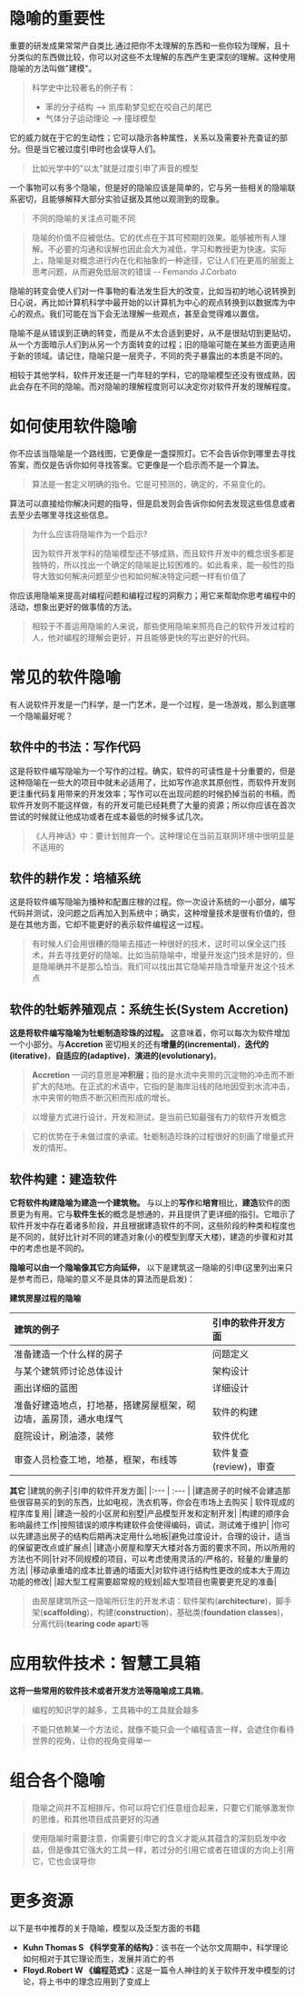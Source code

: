# 隐喻的重要性
重要的研发成果常常产自类比.通过把你不太理解的东西和一些你较为理解，且十分类似的东西做比较，你可以对这些不太理解的东西产生更深刻的理解。这种使用隐喻的方法叫做"建模"。
> 科学史中比较著名的例子有：
> * 苯的分子结构 --> 凯库勒梦见蛇在咬自己的尾巴
> * 气体分子运动理论  --> 撞球模型

它的威力就在于它的生动性；它可以隐示各种属性，关系以及需要补充查证的部分。但是当它被过度引申时也会误导人们。
> 比如光学中的"以太"就是过度引申了声音的模型

一个事物可以有多个隐喻，但是好的隐喻应该是简单的，它与另一些相关的隐喻联系密切，且能够解释大部分实验证据及其他以观测到的现象。
> 不同的隐喻的关注点可能不同

> 隐喻的价值不应被低估。它的优点在于其可预期的效果。能够被所有人理解。不必要的沟通和误解也因此会大为减低，学习和教授更为快速。实际上，隐喻是对概念进行内在化和抽象的一种途径，它让人们在更高的层面上思考问题，从而避免低层次的错误  -- Femando J.Corbato


隐喻的转变会使人们对一件事物的看法发生巨大的改变，比如当初的地心说转换到日心说，再比如计算机科学中最开始的以计算机为中心的观点转换到以数据库为中心的观点。我们可能在当下会无法理解一些观点，甚至会觉得难以置信。

隐喻不是从错误到正确的转变，而是从不太合适到更好，从不是很贴切到更贴切，从一个方面暗示人们到从另一个方面转变的过程；旧的隐喻可能在某些方面更适用于新的领域。请记住，隐喻只是一层壳子，不同的壳子暴露出的本质是不同的。

相较于其他学科，软件开发还是一门年轻的学科，它的隐喻模型还没有很成熟，因此会存在不同的隐喻。而对隐喻的理解程度则可以决定你对软件开发的理解程度。

# 如何使用软件隐喻

你不应该当隐喻是一个路线图，它更像是一盏探照灯。它不会告诉你到哪里去寻找答案，而仅是告诉你如何寻找答案。它更像是一个启示而不是一个算法。

> 算法是一套定义明确的指令。它是可预测的，确定的，不易变化的。

算法可以直接给你解决问题的指导，但是启发则会告诉你如何去发现这些信息或者去至少去哪里寻找这些信息。

> 为什么应该将隐喻作为一个启示? 
>   
> 因为软件开发学科的隐喻模型还不够成熟，而且软件开发中的概念很多都是独特的，所以找出一个确定的隐喻是比较困难的。如此看来，能一般性的指导大致如何解决问题至少也和如何解决特定问题一样有价值了

你应该用隐喻来提高对编程问题和编程过程的洞察力；用它来帮助你思考编程中的活动，想象出更好的做事情的方法。
> 相较于不善运用隐喻的人来说，那些使用隐喻来照亮自己的软件开发过程的人，他对编程的理解会更好，并且能够更快的写出更好的代码。


# 常见的软件隐喻
有人说软件开发是一门科学，是一门艺术，是一个过程，是一场游戏，那么到底哪一个隐喻最好呢？
## 软件中的书法：写作代码
这是将软件编写隐喻为一个写作的过程。确实，软件的可读性是十分重要的，但是这种隐喻在一些大的项目中就未必适用了，比如写作追求其原创性，而软件开发则更注重代码复用带来的开发效率；写作可以在出现问题的时候扔掉当前的书稿，而软件开发则不能这样做，有的开发可能已经耗费了大量的资源；所以你应该在首次尝试的时候就让他成功或者在成本最低的时候多试几次。
> 《人月神话》中：要计划抛弃一个。这种理论在当前互联网环境中很明显是不适用的
## 软件的耕作发：培植系统
这是将软件编写隐喻为播种和配置庄稼的过程。你一次设计系统的一小部分，编写代码并测试，没问题之后再加入到系统中；确实，这种增量技术是很有价值的，但是在其他方面，它却不能更好的表示软件编程这一过程。
> 有时候人们会用很糟的隐喻去描述一种很好的技术，这时可以保全这门技术，并去寻找更好的隐喻。比如当前隐喻中，增量开发这门技术是好的，但是隐喻确并不是那么恰当。我们可以找出其它隐喻并隐含增量开发这个技术点
## 软件的牡蛎养殖观点：系统生长(System Accretion)
**这是将软件编写隐喻为牡蛎制造珍珠的过程。** 这意味着，你可以每次为软件增加一个小部分。与**Accretion** 密切相关的还有**增量的(incremental)**，**迭代的(iterative)**，**自适应的(adaptive)**，**演进的(evolutionary)**。 

> **Accretion** 一词的意思是**冲积层**；指的是水流中夹带的沉淀物的冲击而不断扩大的陆地。在正式的术语中，它指的是海岸沿线的陆地因受到水流冲击，水中夹带的物质不断沉积而形成的增长。

>以增量方式进行设计，开发和测试，是当前已知最强有力的软件开发概念

>它的优势在于未做过度的承诺。牡蛎制造珍珠的过程很好的刻画了增量式开发的情形。

## **软件构建**：建造软件
**它将软件构建隐喻为建造一个建筑物。** 与以上的**写作**和**培育**相比，**建造**软件的图景更为有用。它与**软件生长**的概念是想通的，并且提供了更详细的指引。它暗示了软件开发中存在着诸多阶段，并且根据建造软件的不同，这些阶段的种类和程度也是不同的，就好比针对不同的建造对象(小的模型到摩天大楼)，建造的步骤和对其中的考虑也是不同的。

**隐喻可以由一个隐喻像其它方向延伸，** 以下是建筑这一隐喻的引申(这里列出来只是参考而已，隐喻的意义不是具体的算法而是启发)：


**建筑房屋过程的隐喻**

| 建筑的例子 | 引申的软件开发方面 |
| :--- |:--- |
|准备建造一个什么样的房子|问题定义|
|与某个建筑师讨论总体设计|架构设计|
|画出详细的蓝图|详细设计|
|准备好建造地点，打地基，搭建房屋框架，砌边墙，盖房顶，通水电煤气|软件的构建|
|庭院设计，刷油漆，装修|软件优化|
|审查人员检查工地，地基，框架，布线等|软件复查(review)，审查|
**其它**
|建筑的例子|引申的软件开发方面|
|:--- | :--- |
|建造房子的时候不会建造那些很容易买的到的东西，比如电视，洗衣机等，你会在市场上去购买 | 软件现成的程序库复用|
|建造一般的小区房和别墅|产品模型开发和定制开发|
|构建的顺序会影响最终工作|按照错误的顺序构建软件会使得编码，调试，测试难于维护|
|你可以先建造出房子的结构后期再决定用什么地板|避免过度设计，合理的设计，适当的保留更改点或扩展点|
|建造小房屋和摩天大楼对各方面的要求不同，所以所用的方法也不同|针对不同规模的项目，可以考虑使用灵活的/严格的，轻量的/重量的方法|
|移动承重墙的成本比普通的墙面大|对软件进行结构性更改的成本大于周边功能的修改|
|超大型工程需要超常规的规划|超大型项目也需要更充足的准备|

> 由房屋建筑所这一隐喻所衍生的开发术语：软件架构(**architecture**)，脚手架(**scaffolding**)，构建(**construction**)，基础类(**foundation classes**)，分离代码(**tearing code apart**)等
# 应用软件技术：智慧工具箱
**这将一些常用的软件技术或者开发方法等隐喻成工具箱**。
> 编程的知识学的越多，工具箱中的工具就会越多

> 不能只依赖某一个方法论，就像不能只会一个编程语言一样，会遮住你看待世界的视角，让你的视角变得单一

# 组合各个隐喻
> 隐喻之间并不互相排斥，你可以将它们任意组合起来，只要它们能够激发你的思维，和其他项目成员更好的沟通

> 使用隐喻时需要注意，你需要引申它的含义才能从其蕴含的深刻启发中收益，但是像其它强大的工具一样，若过分的引用它或者在错误的方向上引用它，它也会误导你

# 更多资源 
以下是书中推荐的关于隐喻，模型以及泛型方面的书籍 
* **Kuhn Thomas S 《科学变革的结构》**：该书在一个达尔文周期中，科学理论如何相对于其它理论而生，发展并消亡的书
* **Floyd.Robert W 《编程范式》**：这是一篇令人神往的关于软件开发中模型的讨论，将上书中的理念应用到了变成上